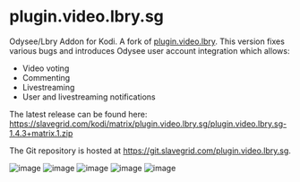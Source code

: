# plugin.video.lbry.sg
Odysee/Lbry Addon for Kodi. A fork of [plugin.video.lbry](https://github.com/accumulator/plugin.video.lbry). This version fixes various bugs and introduces Odysee user account integration which allows:

* Video voting
* Commenting
* Livestreaming
* User and livestreaming notifications

The latest release can be found here: https://slavegrid.com/kodi/matrix/plugin.video.lbry.sg/plugin.video.lbry.sg-1.4.3+matrix.1.zip

The Git repository is hosted at https://git.slavegrid.com/plugin.video.lbry.sg.

![image](https://github.com/user-attachments/assets/29d7bca7-aa4f-4af2-b5dc-d8a005102db4)
![image](https://github.com/user-attachments/assets/52d13788-f525-4c09-9c1a-10f495f5b384)
![image](https://github.com/user-attachments/assets/fd351642-8159-4601-acfa-f385c2eb265c)
![image](https://github.com/user-attachments/assets/2566c9b6-278d-42d2-9cd6-cfad3d7c04e3)
![image](https://github.com/user-attachments/assets/3469dfcd-b3f6-4d31-8be9-f76b665a055a)
